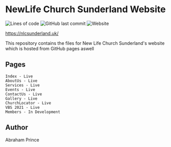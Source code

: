 # NewLife Church Sunderland Website
![Lines of code](https://img.shields.io/tokei/lines/github/nlcsunderland/website)
![GitHub last commit](https://img.shields.io/github/last-commit/nlcsunderland/website)
![Website](https://img.shields.io/website?down_color=red&up_message=online&url=http%3A%2F%2Fnlcsunderland.uk)

https://nlcsunderland.uk/

This repository contains the files for New Life Church Sunderland's website which is hosted from GitHub pages aswell

## Pages

```
Index - Live
AboutUs - Live
Services - Live
Events - Live
ContactUs - Live
Gallery - Live
ChurchLocator - Live
VBS 2021 - Live
Members - In Development
```

## Author
Abraham Prince
